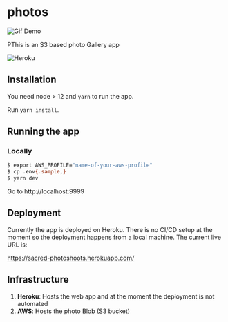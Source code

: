 # photos

![Gif Demo](assets/audio-stream-screengrab.gif)

PThis is an S3 based photo Gallery app

![Heroku](https://heroku-badge.herokuapp.com/?app=sacred-photoshoots)

## Installation

You need node > 12 and `yarn` to run the app.

Run `yarn install`.

## Running the app

### Locally

```sh
$ export AWS_PROFILE="name-of-your-aws-profile"
$ cp .env{.sample,}
$ yarn dev
```

Go to http://localhost:9999

## Deployment

Currently the app is deployed on Heroku. There is no CI/CD setup at the moment so the deployment happens from a local machine. The current live URL is:

https://sacred-photoshoots.herokuapp.com/

## Infrastructure

1. **Heroku**: Hosts the web app and at the moment the deployment is not automated
2. **AWS**: Hosts the photo Blob (S3 bucket)
